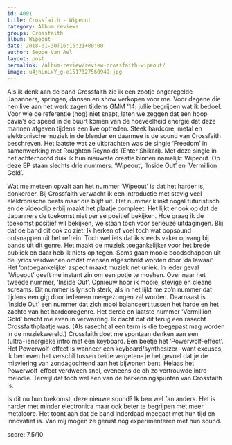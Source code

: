 ```yaml
---
id: 4091
title: Crossfaith - Wipeout
category: Album reviews
groups: Crossfaith
album: Wipeout
date: 2018-01-30T16:15:21+00:00
author: Seppe Van Ael
layout: post
permalink: /album-review/review-crossfaith-wipeout/
image: u4jhLnLxY_g-e1517327560949.jpg
---
```

Als ik denk aan de band Crossfaith zie ik een zootje ongeregelde Japanners, springen, dansen en show verkopen voor me. Voor degene die hen live aan het werk zagen tijdens GMM ’14: jullie begrijpen wat ik bedoel. Voor wie de referentie (nog) niet snapt, laten we zeggen dat een hoop cavia’s op speed in de buurt komen van de hoeveelheid energie dat deze mannen afgeven tijdens een live optreden. Steek hardcore, metal en elektronische muziek in de blender en daarmee is de sound van Crossfaith beschreven. Het laatste wat ze uitbrachten was de single ‘Freedom’ in samenwerking met Roughton Reynolds (Enter Shikari). Met deze single in het achterhoofd duik ik hun nieuwste creatie binnen namelijk: Wipeout. Op deze EP staan slechts drie nummers: ‘Wipeout’, ‘Inside Out’ en ‘Vermillion Gold’.

Wat me meteen opvalt aan het nummer ‘Wipeout’ is dat het harder is, donkerder. Bij Crossfaith verwacht ik een introductie met stevig veel elektronische beats maar die blijft uit. Het nummer klinkt nogal futuristisch en de videoclip erbij maakt het plaatje compleet. Het lijkt er ook op dat de Japanners de toekomst niet per sé positief bekijken. Hoe graag ik de toekomst positief wil bekijken, we staan toch voor serieuze uitdagingen. Blij dat de band dit ook zo ziet. Ik herken of voel toch wat popsound ontsnappen uit het refrein. Toch wel iets dat ik steeds vaker opvang bij bands uit dit genre. Het maakt de muziek toegankelijker voor het brede publiek en daar heb ik niets op tegen. Soms gaan mooie boodschappen uit de lyrics verdwenen omdat mensen afgeschrikt worden door ‘da lawaai’. Het ‘ontoegankelijke’ aspect maakt muziek net uniek. In ieder geval ‘Wipeout’ geeft me instant zin om een potje te moshen. Over naar het tweede nummer, ‘Inside Out’. Opnieuw hoor ik mooie, stevige en cleane screams. Dit nummer is lyrisch sterk, als in het lijkt me zo’n nummer dat tijdens een gig door iedereen meegezongen zal worden. Daarnaast is ‘Inside Out’ een nummer dat zich mooi balanceert tussen het harde en het zachte van het hardcoregenre. Het derde en laatste nummer ‘Vermillion Gold’ bracht me even in verwarring. Ik dacht dat dit terug een rasecht Crossfaithplaatje was. (Als rasecht al een term is die toegepast mag worden in de muziekwereld.) Crossfaith doet me spontaan denken aan een (ultra-)energieke intro met een keyboard. Een beetje het ‘Powerwolf-effect’. Het Powerwolf-effect is wanneer een keyboard/synthesizer -want excuses, ik ben even het verschil tussen beide vergeten- je het gevoel dat je de misviering van zondagochtend aan het bijwonen bent. Helaas het Powerwolf-effect verdween snel, eveneens de oh zo vertrouwde intro-melodie. Terwijl dat toch wel een van de herkenningspunten van Crossfaith is.

Is dit nu hun toekomst, deze nieuwe sound? Ik ben wel fan anders. Het is harder met minder electronica maar ook beter te begrijpen met meer metalcore. Het toont aan dat de band inderdaad meegaat met hun tijd en innovatief is. Van mij mogen ze gerust nog experimenteren met hun sound.

score: 7,5/10
